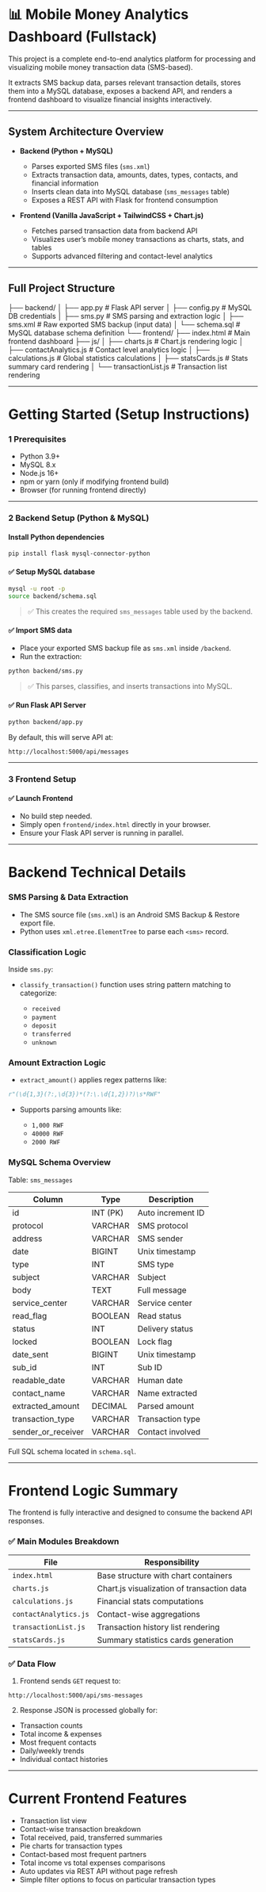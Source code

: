 
# 📊 Mobile Money Analytics Dashboard (Fullstack)

This project is a complete end-to-end analytics platform for processing and visualizing mobile money transaction data (SMS-based). 

It extracts SMS backup data, parses relevant transaction details, stores them into a MySQL database, exposes a backend API, and renders a frontend dashboard to visualize financial insights interactively.

---

##  System Architecture Overview

- **Backend (Python + MySQL)**
  - Parses exported SMS files (`sms.xml`)
  - Extracts transaction data, amounts, dates, types, contacts, and financial information
  - Inserts clean data into MySQL database (`sms_messages` table)
  - Exposes a REST API with Flask for frontend consumption

- **Frontend (Vanilla JavaScript + TailwindCSS + Chart.js)**
  - Fetches parsed transaction data from backend API
  - Visualizes user’s mobile money transactions as charts, stats, and tables
  - Supports advanced filtering and contact-level analytics

---

## Full Project Structure

├── backend/
│   ├── app.py               # Flask API server
│   ├── config.py            # MySQL DB credentials
│   ├── sms.py               # SMS parsing and extraction logic
│   ├── sms.xml              # Raw exported SMS backup (input data)
│   └── schema.sql           # MySQL database schema definition
└── frontend/
├── index.html           # Main frontend dashboard
├── js/
│   ├── charts.js        # Chart.js rendering logic
│   ├── contactAnalytics.js # Contact level analytics logic
│   ├── calculations.js  # Global statistics calculations
│   ├── statsCards.js    # Stats summary card rendering
│   └── transactionList.js # Transaction list rendering


---

# Getting Started (Setup Instructions)

### 1️ Prerequisites

- Python 3.9+
- MySQL 8.x
- Node.js 16+
- npm or yarn (only if modifying frontend build)
- Browser (for running frontend directly)

---

### 2️ Backend Setup (Python & MySQL)

####  Install Python dependencies

```bash
pip install flask mysql-connector-python
````

#### ✅ Setup MySQL database

```bash
mysql -u root -p
source backend/schema.sql
```

> ✅ This creates the required `sms_messages` table used by the backend.

#### ✅ Import SMS data

* Place your exported SMS backup file as `sms.xml` inside `/backend`.
* Run the extraction:

```bash
python backend/sms.py
```

> ✅ This parses, classifies, and inserts transactions into MySQL.

#### ✅ Run Flask API Server

```bash
python backend/app.py
```

By default, this will serve API at:

```
http://localhost:5000/api/messages
```

---

### 3️ Frontend Setup

#### ✅ Launch Frontend

* No build step needed.
* Simply open `frontend/index.html` directly in your browser.
* Ensure your Flask API server is running in parallel.

---

#  Backend Technical Details

###  SMS Parsing & Data Extraction

* The SMS source file (`sms.xml`) is an Android SMS Backup & Restore export file.
* Python uses `xml.etree.ElementTree` to parse each `<sms>` record.

###  Classification Logic

Inside `sms.py`:

* `classify_transaction()` function uses string pattern matching to categorize:

  * `received`
  * `payment`
  * `deposit`
  * `transferred`
  * `unknown`

###  Amount Extraction Logic

* `extract_amount()` applies regex patterns like:

```python
r"(\d{1,3}(?:,\d{3})*(?:\.\d{1,2})?)\s*RWF"
```

* Supports parsing amounts like:

  * `1,000 RWF`
  * `40000 RWF`
  * `2000 RWF`

###  MySQL Schema Overview

Table: `sms_messages`

| Column               | Type     | Description       |
| -------------------- | -------- | ----------------- |
| id                   | INT (PK) | Auto increment ID |
| protocol             | VARCHAR  | SMS protocol      |
| address              | VARCHAR  | SMS sender        |
| date                 | BIGINT   | Unix timestamp    |
| type                 | INT      | SMS type          |
| subject              | VARCHAR  | Subject           |
| body                 | TEXT     | Full message      |
| service\_center      | VARCHAR  | Service center    |
| read\_flag           | BOOLEAN  | Read status       |
| status               | INT      | Delivery status   |
| locked               | BOOLEAN  | Lock flag         |
| date\_sent           | BIGINT   | Unix timestamp    |
| sub\_id              | INT      | Sub ID            |
| readable\_date       | VARCHAR  | Human date        |
| contact\_name        | VARCHAR  | Name extracted    |
| extracted\_amount    | DECIMAL  | Parsed amount     |
| transaction\_type    | VARCHAR  | Transaction type  |
| sender\_or\_receiver | VARCHAR  | Contact involved  |

 Full SQL schema located in `schema.sql`.

---

#  Frontend Logic Summary

The frontend is fully interactive and designed to consume the backend API responses.

### ✅ Main Modules Breakdown

| File                  | Responsibility                             |
| --------------------- | ------------------------------------------ |
| `index.html`          | Base structure with chart containers       |
| `charts.js`           | Chart.js visualization of transaction data |
| `calculations.js`     | Financial stats computations               |
| `contactAnalytics.js` | Contact-wise aggregations                  |
| `transactionList.js`  | Transaction history list rendering         |
| `statsCards.js`       | Summary statistics cards generation        |

### ✅ Data Flow

1. Frontend sends `GET` request to:

```
http://localhost:5000/api/sms-messages
```

2. Response JSON is processed globally for:

* Transaction counts
* Total income & expenses
* Most frequent contacts
* Daily/weekly trends
* Individual contact histories

---

#  Current Frontend Features

* Transaction list view
* Contact-wise transaction breakdown
* Total received, paid, transferred summaries
* Pie charts for transaction types
* Contact-based most frequent partners
* Total income vs total expenses comparisons
* Auto updates via REST API without page refresh
* Simple filter options to focus on particular transaction types
